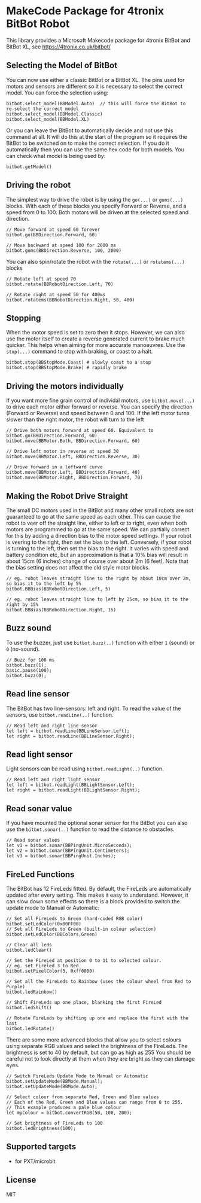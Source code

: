 # MakeCode Package for 4tronix BitBot Robot

This library provides a Microsoft Makecode package for 4tronix BitBot and BitBot XL, see
https://4tronix.co.uk/bitbot/


## Selecting the Model of BitBot
You can now use either a classic BitBot or a BitBot XL. The pins used for motors and sensors are different
so it is necessary to select the correct model. You can force the selection using:
```blocks
bitbot.select_model(BBModel.Auto)  // this will force the BitBot to re-select the correct model
bitbot.select_model(BBModel.Classic)
bitbot.select_model(BBModel.XL)
```
Or you can leave the BitBot to automatically decide and not use this command at all. It will do this at the start of the program so it requires the BitBot to be switched on
to make the correct selection. If you do it automatically then you can use the same hex code for both models.
You can check what model is being used by:
```blocks
bitbot.getModel()
```
## Driving the robot    
The simplest way to drive the robot is by using the `go(...)` or `goms(...)` blocks.
With each of these blocks you specify Forward or Reverse, and a speed from 0 to 100.
Both motors will be driven at the selected speed and direction.
```blocks
// Move forward at speed 60 forever
bitbot.go(BBDirection.Forward, 60)

// Move backward at speed 100 for 2000 ms
bitbot.goms(BBDirection.Reverse, 100, 2000)
```
You can also spin/rotate the robot with the `rotate(...)` or `rotatems(...)` blocks
```blocks
// Rotate left at speed 70
bitbot.rotate(BBRobotDirection.Left, 70)

// Rotate right at speed 50 for 400ms
bitbot.rotatems(BBRobotDirection.Right, 50, 400)
```   

## Stopping
When the motor speed is set to zero then it stops. However, we can also use the motor itself to create a reverse generated current to brake much quicker.
This helps when aiming for more accurate manoeuvres. Use the `stop(...)` command to stop with braking, or coast to a halt.
```blocks
bitbot.stop(BBStopMode.Coast) # slowly coast to a stop
bitbot.stop(BBStopMode.Brake) # rapidly brake
```

## Driving the motors individually

If you want more fine grain control of individal motors, use `bitbot.move(...)` to drive each motor either forward or reverse.
You can specify the direction (Forward or Reverse) and speed between 0 and 100.
If the left motor turns slower than the right motor, the robot will turn to the left
```blocks
// Drive both motors forward at speed 60. Equivalent to bitbot.go(BBDirection.Forward, 60)
bitbot.move(BBMotor.Both, BBDirection.Forward, 60)

// Drive left motor in reverse at speed 30
bitbot.move(BBMotor.Left, BBDirection.Reverse, 30)

// Drive forward in a leftward curve
bitbot.move(BBMotor.Left, BBDirection.Forward, 40)
bitbot.move(BBMotor.Right, BBDirection.Forward, 70)
```

## Making the Robot Drive Straight

The small DC motors used in the BitBot and many other small robots are not guaranteed to go at the same speed as each other.
This can cause the robot to veer off the straight line, either to left or to right, even when both motors are programmed to go
at the same speed.
We can partially correct for this by adding a direction bias to the motor speed settings.
If your robot is veering to the right, then set the bias to the left.
Conversely, if your robot is turning to the left, then set the bias to the right.
It varies with speed and battery condition etc, but an approximation is that a 10% bias will result in about 15cm (6 inches)
change of course over about 2m (6 feet).
Note that the bias setting does not affect the old style motor blocks.

```blocks
// eg. robot leaves straight line to the right by about 10cm over 2m, so bias it to the left by 5%
bitbot.BBBias(BBRobotDirection.Left, 5)

// eg. robot leaves straight line to left by 25cm, so bias it to the right by 15%
bitbot.BBBias(BBRobotDirection.Right, 15)
```

## Buzz sound

To use the buzzer, just use `bitbot.buzz(..)` function with either `1`
(sound) or `0` (no-sound).

```blocks
// Buzz for 100 ms
bitbot.buzz(1);
basic.pause(100);
bitbot.buzz(0);
```

## Read line sensor

The BitBot has two line-sensors: left and right. To read the value of the
sensors, use `bitbot.readLine(..)` function.

```blocks
// Read left and right line sensor
let left = bitbot.readLine(BBLineSensor.Left);
let right = bitbot.readLine(BBLineSensor.Right);
```

## Read light sensor

Light sensors can be read using `bitbot.readLight(..)` function.

```blocks
// Read left and right light sensor
let left = bitbot.readLight(BBLightSensor.Left);
let right = bitbot.readLight(BBLightSensor.Right);
```

## Read sonar value

If you have mounted the optional sonar sensor for the BitBot you can
also use the `bitbot.sonar(..)` function to read the distance to obstacles.

```blocks
// Read sonar values
let v1 = bitbot.sonar(BBPingUnit.MicroSeconds);
let v2 = bitbot.sonar(BBPingUnit.Centimeters);
let v3 = bitbot.sonar(BBPingUnit.Inches);
```

## FireLed Functions

The BitBot has 12 FireLeds fitted.
By default, the FireLeds are automatically updated after every setting. This makes it easy to understand.
However, it can slow down some effects so there is a block provided to switch the update mode to
Manual or Automatic:

```blocks
// Set all FireLeds to Green (hard-coded RGB color)
bitbot.setLedColor(0x00FF00)
// Set all FireLeds to Green (built-in colour selection)
bitbot.setLedColor(BBColors.Green)

// Clear all leds
bitbot.ledClear()

// Set the FireLed at position 0 to 11 to selected colour.
// eg. set Fireled 3 to Red
bitbot.setPixelColor(3, 0xff0000)

// Set all the FireLeds to Rainbow (uses the colour wheel from Red to Purple)
bitbot.ledRainbow()

// Shift FireLeds up one place, blanking the first FireLed
bitbot.ledShift()

// Rotate FireLeds by shifting up one and replace the first with the last
bitbot.ledRotate()
```

There are some more advanced blocks that allow you to select colours using separate RGB values
and select the brightness of the FireLeds.
The brightness is set to 40 by default, but can go as high as 255
You should be careful not to look directly at them when they are bright as they can damage eyes.
```blocks
// Switch FireLeds Update Mode to Manual or Automatic
bitbot.setUpdateMode(BBMode.Manual);
bitbot.setUpdateMode(BBMode.Auto);

// Select colour from separate Red, Green and Blue values
// Each of the Red, Green and Blue values can range from 0 to 255.
// This example produces a pale blue colour
let myColour = bitbot.convertRGB(50, 100, 200);

// Set brightness of FireLeds to 100
bitbot.ledBrightness(100);
```
## Supported targets

* for PXT/microbit

## License

MIT

